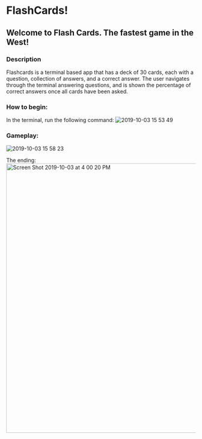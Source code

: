 # FlashCards!

## Welcome to Flash Cards. The fastest game in the West!

### Description

Flashcards is a terminal based app that has a deck of 30 cards, each with a question, collection of answers, and a correct answer. The user navigates through the terminal answering questions, and is shown the percentage of correct answers once all cards have been asked. 

### How to begin:

In the terminal, run the following command:
![2019-10-03 15 53 49](https://user-images.githubusercontent.com/52764657/66167097-6c1bfd80-e5f6-11e9-98e6-377d5c470474.gif)

### Gameplay:
![2019-10-03 15 58 23](https://user-images.githubusercontent.com/52764657/66167221-c1f0a580-e5f6-11e9-95f3-f4a00771e021.gif)

The ending:
<img width="717" alt="Screen Shot 2019-10-03 at 4 00 20 PM" src="https://user-images.githubusercontent.com/52764657/66167297-fbc1ac00-e5f6-11e9-938e-4725146ab644.png">
